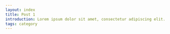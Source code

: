 ```yaml
---
layout: index
title: Post 1
introduction: Lorem ipsum dolor sit amet, consectetur adipiscing elit.
tags: category
---
```

